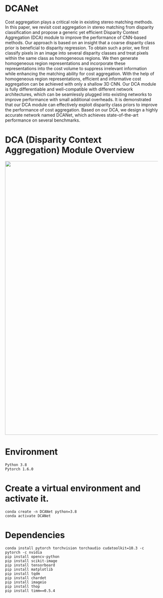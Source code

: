 # DCANet
Cost aggregation plays a critical role in existing stereo matching methods. In this paper, we revisit cost aggregation in stereo matching from disparity classification and propose
a generic yet efficient Disparity Context Aggregation (DCA) module to improve the performance of CNN-based methods. Our approach is based on an insight that a coarse disparity
class prior is beneficial to disparity regression. To obtain such a prior, we first classify pixels in an image into several disparity classes and treat pixels within the same class as homogeneous regions. We then generate homogeneous region representations and incorporate these representations into the cost volume to suppress irrelevant information while enhancing the matching
ability for cost aggregation. With the help of homogeneous region representations, efficient and informative cost aggregation can be achieved with only a shallow 3D CNN. Our DCA module is fully differentiable and well-compatible with different network architectures, which can be seamlessly plugged into existing networks to improve performance with small additional
overheads. It is demonstrated that our DCA module can effectively exploit disparity class priors to improve the performance of cost aggregation. Based on our DCA, we design a highly accurate network named DCANet, which achieves state-of-the-art performance on several benchmarks.


# DCA (Disparity Context Aggregation) Module Overview
<img width="900" src="https://github.com/cocowy1/DCANet/blob/main/figs/DCA_module.png"/></div>

# Environment
```
Python 3.8
Pytorch 1.6.0
```
# Create a virtual environment and activate it.
```
conda create -n DCANet python=3.8
conda activate DCANet
```


# Dependencies
```
conda install pytorch torchvision torchaudio cudatoolkit=10.3 -c pytorch -c nvidia
pip install opencv-python
pip install scikit-image
pip install tensorboard
pip install matplotlib 
pip install tqdm
pip install chardet
pip install imageio
pip install thop
pip install timm==0.5.4
```
